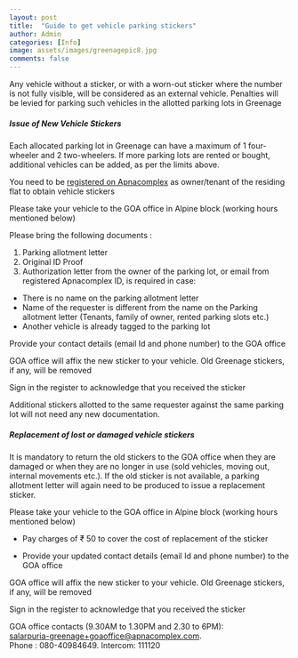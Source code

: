 ```yaml
---
layout: post
title:  "Guide to get vehicle parking stickers"
author: Admin
categories: [Info]
image: assets/images/greenagepic8.jpg
comments: false
---
```


Any vehicle without a sticker, or with a worn-out sticker where the number is not fully visible, will be considered as an external vehicle. Penalties will be levied for parking such vehicles in the allotted parking lots in Greenage

##### Issue of New Vehicle Stickers

Each allocated parking lot in Greenage can have a maximum of 1 four-wheeler and 2 two-wheelers. If more parking lots are rented or bought, additional vehicles can be added, as per the limits above. 

You need to be <a href="{{ site.baseurl }}/registration/"> registered on Apnacomplex</a> as owner/tenant of the residing flat to obtain vehicle stickers

Please take your vehicle to the GOA office in Alpine block (working hours mentioned below) 

Please bring the following documents :
1. Parking allotment letter
2. Original ID Proof
3. Authorization letter from the owner of the parking lot, or email from registered Apnacomplex ID, is required in case:
* There is no name on the parking allotment letter
* Name of the requester is different from the name on the Parking allotment letter (Tenants, family of owner, rented parking slots etc.)
* Another vehicle is already tagged to the parking lot

Provide your contact details (email Id and phone number) to the GOA office

GOA office will affix the new sticker to your vehicle. Old Greenage stickers, if any, will be removed

Sign in the register to acknowledge that you received the sticker 

Additional stickers allotted to the same requester against the same parking lot will not need any new documentation.

##### Replacement of lost or damaged vehicle stickers 

It is mandatory to return the old stickers to the GOA office when they are damaged or when they are no longer in use (sold vehicles, moving out, internal movements etc.).
If the old sticker is not available, a parking allotment letter will again need to be produced to issue a replacement sticker. 

Please take your vehicle to the GOA office in Alpine block (working hours mentioned below) 

- Pay charges of  ₹ 50 to cover the cost of replacement of the sticker

- Provide your updated contact details (email Id and phone number) to the GOA office

GOA office will affix the new sticker to your vehicle. Old Greenage stickers, if any, will be removed

Sign in the register to acknowledge that you received the sticker 


GOA office contacts (9.30AM to 1.30PM and 2.30 to 6PM):  
salarpuria-greenage+goaoffice@apnacomplex.com.  
Phone : 080-40984649. Intercom: 111120  